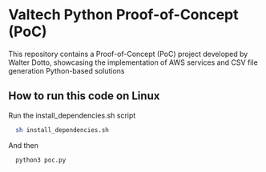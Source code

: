 # Valtech Python Proof-of-Concept (PoC)
This repository contains a Proof-of-Concept (PoC) project developed by Walter Dotto, showcasing the implementation of AWS services and CSV file generation Python-based solutions


## How to run this code on Linux

Run the install_dependencies.sh script

```bash
  sh install_dependencies.sh
```

And then

```bash
  python3 poc.py
```
